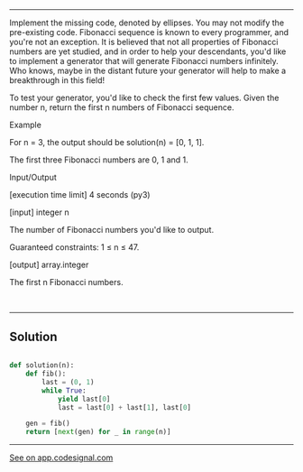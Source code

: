 ##

---

Implement the missing code, denoted by ellipses. You may not modify the pre-existing code.
Fibonacci sequence is known to every programmer, and you're not an exception. It is believed that not all properties of Fibonacci numbers are yet studied, and in order to help your descendants, you'd like to implement a generator that will generate Fibonacci numbers infinitely. Who knows, maybe in the distant future your generator will help to make a breakthrough in this field!

To test your generator, you'd like to check the first few values. Given the number n, return the first n numbers of Fibonacci sequence.

Example

For n = 3, the output should be
solution(n) = [0, 1, 1].

The first three Fibonacci numbers are 0, 1 and 1.

Input/Output

[execution time limit] 4 seconds (py3)

[input] integer n

The number of Fibonacci numbers you'd like to output.

Guaranteed constraints:
1 ≤ n ≤ 47.

[output] array.integer

The first n Fibonacci numbers.

<br>

---

## Solution

```python

def solution(n):
    def fib():
        last = (0, 1)
        while True:
            yield last[0]
            last = last[0] + last[1], last[0]

    gen = fib()
    return [next(gen) for _ in range(n)]


```

---

[See on app.codesignal.com](https://app.codesignal.com/arcade/python-arcade/yin-and-yang/KAvAhLPEzyx6dBKYT)
